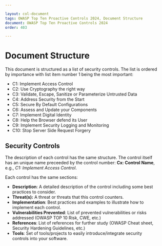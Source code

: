 ```yaml
---

layout: col-document
tags: OWASP Top Ten Proactive Controls 2024, Document Structure
document: OWASP Top Ten Proactive Controls 2024
order: 403

---
```


# Document Structure

This document is structured as a list of security controls. The list is ordered by importance with list item number 1 being the most important:

* C1: Implement Access Control 
* C2: Use Cryptography the right way
* C3: Validate, Escape, Sanitize or Parameterize Untrusted Data
* C4: Address Security from the Start
* C5: Secure By Default Configurations 
* C6: Assess and Update your Components 
* C7: Implement Digital Identity
* C8: Help the Browser defend its User
* C9: Implement Security Logging and Monitoring
* C10: Stop Server Side Request Forgery

## Security Controls

The description of each control has the same structure. The control itself has an unique name preceeded by the control number: **Cx: Control Name**, e.g., *C1: Implement Access Control*.

Each control has the same sections:

- **Description**: A detailed description of the control including some best practices to consider.
- **Threat(s):** A threat or threats that this control counters.
- **Implementation**: Best practices and examples to illustrate how to implement each control.
- **Vulnerabilities Prevented**: List of prevented vulnerabilities or risks addressed (OWASP TOP 10 Risk, CWE, etc.)
- **References**: List of references for further study (OWASP Cheat sheet, Security Hardening Guidelines, etc.)
- **Tools**: Set of tools/projects to easily introduce/integrate security controls into your software.
